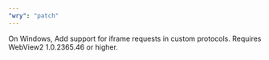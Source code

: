 ```yaml
---
"wry": "patch"
---
```


On Windows, Add support for iframe requests in custom protocols. Requires WebView2 1.0.2365.46 or higher.